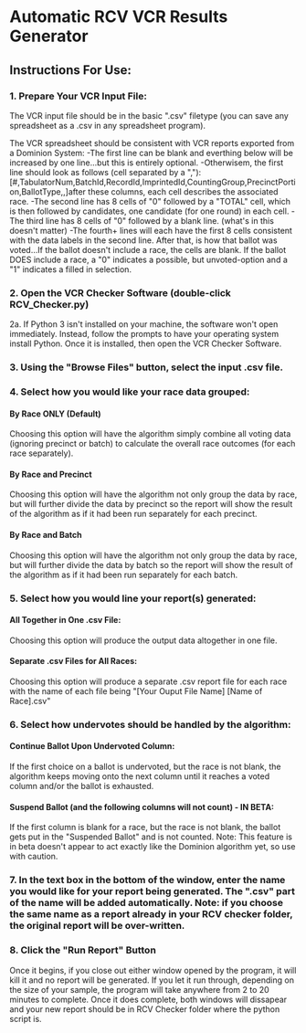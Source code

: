 # Automatic RCV VCR Results Generator

## Instructions For Use:
### 1. Prepare Your VCR Input File:
The VCR input file should be in the basic ".csv" filetype (you can save any spreadsheet as a .csv in any spreadsheet program).

The VCR spreadsheet should be consistent with VCR reports exported from a Dominion System:
-The first line can be blank and everthing below will be increased by one line...but this is entirely optional.
-Otherwisem, the first line should look as follows (cell separated by a ","):
[#,TabulatorNum,BatchId,RecordId,ImprintedId,CountingGroup,PrecinctPortion,BallotType,,]after these columns, each cell describes the associated race.
-The second line has 8 cells of "0" followed by a "TOTAL" cell, which is then followed by candidates, one candidate (for one round) in each cell. 
-The third line has 8 cells of "0" followed by a blank line. (what's in this doesn't matter)
-The fourth+ lines will each have the first 8 cells consistent with the data labels in the second line. After that, is how that ballot was voted...If the ballot doesn't include a race, the cells are blank. If the ballot DOES include a race, a "0" indicates a possible, but unvoted-option and a "1" indicates a filled in selection.

### 2. Open the VCR Checker Software (double-click RCV_Checker.py)
2a. If Python 3 isn't installed on your machine, the software won't open immediately. Instead, follow the prompts to have your operating system install Python. Once it is installed, then open the VCR Checker Software.

### 3. Using the "Browse Files" button, select the input .csv file.

### 4. Select how you would like your race data grouped:
#### By Race ONLY (Default)
Choosing this option will have the algorithm simply combine all voting data (ignoring precinct or batch) to calculate the overall race outcomes (for each race separately).
#### By Race and Precinct
Choosing this option will have the algorithm not only group the data by race, but will further divide the data by precinct so the report will show the result of the algorithm as if it had been run separately for each precinct. 
#### By Race and Batch
Choosing this option will have the algorithm not only group the data by race, but will further divide the data by batch so the report will show the result of the algorithm as if it had been run separately for each batch. 

### 5. Select how you would line your report(s) generated:
#### All Together in One .csv File:
Choosing this option will produce the output data altogether in one file.
#### Separate .csv Files for All Races:
Choosing this option will produce a separate .csv report file for each race with the name of each file being "[Your Ouput File Name] [Name of Race].csv"

### 6. Select how undervotes should be handled by the algorithm:
#### Continue Ballot Upon Undervoted Column:
If the first choice on a ballot is undervoted, but the race is not blank, the algorithm keeps moving onto the next column until it reaches a voted column and/or the ballot is exhausted.
#### Suspend Ballot (and the following columns will not count) - IN BETA:
If the first column is blank for a race, but the race is not blank, the ballot gets put in the "Suspended Ballot" and is not counted. Note: This feature is in beta doesn't appear to act exactly like the Dominion algorithm yet, so use with caution.

### 7. In the text box in the bottom of the window, enter the name you would like for your report being generated. The ".csv" part of the name will be added automatically. Note: if you choose the same name as a report already in your RCV checker folder, the original report will be over-written.

### 8. Click the "Run Report" Button
Once it begins, if you close out either window opened by the program, it will kill it and no report will be generated. If you let it run through, depending on the size of your sample, the program will take anywhere from 2 to 20 minutes to complete. Once it does complete, both windows will dissapear and your new report should be in RCV Checker folder where the python script is.
